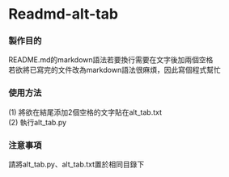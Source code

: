 # Readmd-alt-tab

### 製作目的
README.md的markdown語法若要換行需要在文字後加兩個空格  
若欲將已寫完的文件改為markdown語法很麻煩，因此寫個程式幫忙

### 使用方法
(1) 將欲在結尾添加2個空格的文字貼在alt_tab.txt  
(2) 執行alt_tab.py  

### 注意事項
請將alt_tab.py、alt_tab.txt置於相同目錄下
